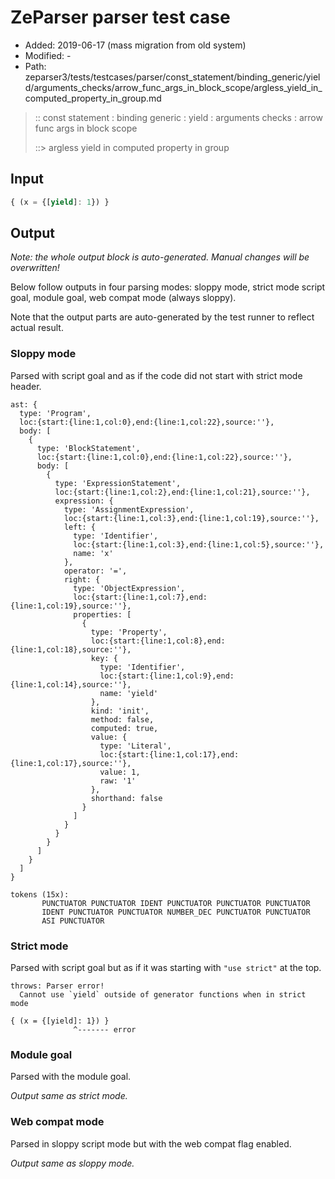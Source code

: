 # ZeParser parser test case

- Added: 2019-06-17 (mass migration from old system)
- Modified: -
- Path: zeparser3/tests/testcases/parser/const_statement/binding_generic/yield/arguments_checks/arrow_func_args_in_block_scope/argless_yield_in_computed_property_in_group.md

> :: const statement : binding generic : yield : arguments checks : arrow func args in block scope
>
> ::> argless yield in computed property in group

## Input

`````js
{ (x = {[yield]: 1}) }
`````

## Output

_Note: the whole output block is auto-generated. Manual changes will be overwritten!_

Below follow outputs in four parsing modes: sloppy mode, strict mode script goal, module goal, web compat mode (always sloppy).

Note that the output parts are auto-generated by the test runner to reflect actual result.

### Sloppy mode

Parsed with script goal and as if the code did not start with strict mode header.

`````
ast: {
  type: 'Program',
  loc:{start:{line:1,col:0},end:{line:1,col:22},source:''},
  body: [
    {
      type: 'BlockStatement',
      loc:{start:{line:1,col:0},end:{line:1,col:22},source:''},
      body: [
        {
          type: 'ExpressionStatement',
          loc:{start:{line:1,col:2},end:{line:1,col:21},source:''},
          expression: {
            type: 'AssignmentExpression',
            loc:{start:{line:1,col:3},end:{line:1,col:19},source:''},
            left: {
              type: 'Identifier',
              loc:{start:{line:1,col:3},end:{line:1,col:5},source:''},
              name: 'x'
            },
            operator: '=',
            right: {
              type: 'ObjectExpression',
              loc:{start:{line:1,col:7},end:{line:1,col:19},source:''},
              properties: [
                {
                  type: 'Property',
                  loc:{start:{line:1,col:8},end:{line:1,col:18},source:''},
                  key: {
                    type: 'Identifier',
                    loc:{start:{line:1,col:9},end:{line:1,col:14},source:''},
                    name: 'yield'
                  },
                  kind: 'init',
                  method: false,
                  computed: true,
                  value: {
                    type: 'Literal',
                    loc:{start:{line:1,col:17},end:{line:1,col:17},source:''},
                    value: 1,
                    raw: '1'
                  },
                  shorthand: false
                }
              ]
            }
          }
        }
      ]
    }
  ]
}

tokens (15x):
       PUNCTUATOR PUNCTUATOR IDENT PUNCTUATOR PUNCTUATOR PUNCTUATOR
       IDENT PUNCTUATOR PUNCTUATOR NUMBER_DEC PUNCTUATOR PUNCTUATOR
       ASI PUNCTUATOR
`````

### Strict mode

Parsed with script goal but as if it was starting with `"use strict"` at the top.

`````
throws: Parser error!
  Cannot use `yield` outside of generator functions when in strict mode

{ (x = {[yield]: 1}) }
              ^------- error
`````


### Module goal

Parsed with the module goal.

_Output same as strict mode._

### Web compat mode

Parsed in sloppy script mode but with the web compat flag enabled.

_Output same as sloppy mode._
